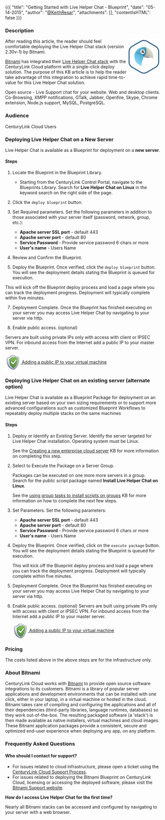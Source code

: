 {{{
  "title": "Getting Started with Live Helper Chat - Blueprint",
  "date": "05-14-2015",
  "author": "<a href='https://twitter.com/KeithResar'>@KeithResar</a>",
  "attachments": [],
  "contentIsHTML": false
}}}



### Description

<img alt="Live Helper Chat Logo" src="../../images/bitnami_logos/livehelperchat-stack-110x117-fe3c24579af9fabe4452d023c13278a7.png" style="border:0;float:right;max-width:250px">

After reading this article, the reader should feel comfortable deploying the Live Helper Chat stack (version 2.30v-1) by Bitnami.

<a href="https://bitnami.com/" rel="no-follow">Bitnami</a> has integrated their <a href="https://bitnami.com/stack/livehelperchat" rel="no-follow">Live Helper Chat stack</a> with the CenturyLink Cloud platform with a single-click deploy solution. The purpose of this KB article is to help the reader take advantage of this integration to achieve rapid time-to-value for this Live Helper Chat solution.

Open source - Live Support chat for your website. Web and desktop clients. Co-Browsing, XMPP notifications, GTalk, Jabber, Openfire, Skype, Chrome extension, Node.js support, MySQL, PostgreSQL.


### Audience

CenturyLink Cloud Users


### Deploying Live Helper Chat on a New Server

Live Helper Chat is available as a Blueprint for deployment on a **new server**.

#### Steps


1. Locate the Blueprint in the Blueprint Library.

   * Starting from the CenturyLink Control Portal, navigate to the Blueprints Library. Search for **Live Helper Chat on Linux** in the keyword search on the right side of the page.

2. Click the `deploy blueprint` button.

3. Set Required parameters.
   Set the following parameters in addition to those associated with your server itself (password, network, group, etc.):

   * **Apache server SSL port** - default 443
   * **Apache server port** - default 80
   * **Service Password** -  Provide service password 6 chars or more
   * **User's name** -  Users Name

5. Review and Confirm the Blueprint.

6. Deploy the Blueprint.
   Once verified, click the `deploy blueprint` button. You will see the deployment details stating the Blueprint is queued for execution.

  This will kick off the Blueprint deploy process and load a page where you can track the deployment progress. Deployment will typically complete within five minutes.

7. Deployment Complete.
   Once the Blueprint has finished executing on your server you may access Live Helper Chat by navigating to your server via http.

8. Enable public access. (optional)

  Servers are built using private IPs only with access with client or IPSEC VPN. For inbound access from the Internet add a public IP to your master server.

  <a href="../../Network/how-to-add-public-ip-to-virtual-machine.md">
    <img style="border:0;width:50px;vertical-align:middle;" src="../../images/shared_assets/fw_icon.png">
    Adding a public IP to your virtual machine
  </a>



### Deploying Live Helper Chat on an existing server (alternate option)

Live Helper Chat is available as a Blueprint Package for deployment on an existing server based on your own sizing requirements or to support more advanced configurations such as customized Blueprint Workflows to repeatably deploy multiple stacks on the same machines

#### Steps

1. Deploy or Identify an Existing Server.
   Identify the server targeted for Live Helper Chat installation. Operating system must be Linux.

   See the [Creating a new enterprise cloud server](../../Servers/creating-a-new-enterprise-cloud-server.md) KB for more information on completing this step.

2. Select to Execute the Package on a Server Group.

   Packages can be executed on one more more servers in a group. Search for the public script package named **Install Live Helper Chat on Linux**.

   See the [using group tasks to install scripts on groups](../../Servers/using-group-tasks-to-install-software-and-run-scripts-on-groups.md) KB for more information on how to complete the next few steps.

3. Set Parameters.
   Set the following parameters:

   * **Apache server SSL port** - default 443
   * **Apache server port** - default 80
   * **Service Password** -  Provide service password 6 chars or more
   * **User's name** -  Users Name

4. Deploy the Blueprint.
   Once verified, click on the `execute package` button. You will see the deployment details stating the Blueprint is queued for execution.

   This will kick off the Blueprint deploy process and load a page where you can track the deployment progress. Deployment will typically complete within five minutes.

5. Deployment Complete.
   Once the Blueprint has finished executing on your server you may access Live Helper Chat by navigating to your server via http.

6. Enable public access. (optional)
   Servers are built using private IPs only with access with client or IPSEC VPN. For inbound access from the Internet add a public IP to your master server.

   <a href="../../Network/how-to-add-public-ip-to-virtual-machine.md">
    <img style="border:0;width:50px;vertical-align:middle;" src="../../images/shared_assets/fw_icon.png">
    Adding a public IP to your virtual machine
   </a>


### Pricing

The costs listed above in the above steps are for the infrastructure only.


### About Bitnami

CenturyLink Cloud works with [Bitnami](http://www.bitnami.com) to provide open source software integrations to its customers. Bitnami is a library of popular server applications and development environments that can be installed with one click, either in your laptop, in a virtual machine or hosted in the cloud. Bitnami takes care of compiling and configuring the applications and all of their dependencies (third-party libraries, language runtimes, databases) so they work out-of-the-box. The resulting packaged software (a 'stack') is then made available as native installers, virtual machines and cloud images. These Bitnami application packages provide a consistent, secure and optimized end-user experience when deploying any app, on any platform.


### Frequently Asked Questions

#### Who should I contact for support?

* For issues related to cloud infrastructure, please open a ticket using the [CenturyLink Cloud Support Process](../../Support/how-do-i-report-a-support-issue.md).
* For issues related to deploying the Bitnami Blueprint on CenturyLink Cloud, licensing or accessing the deployed software, please visit the [Bitnami Support website](http://www.bitnami.com/support).

**How do I access Live Helper Chat for the first time?**

Nearly all Bitnami stacks can be accessed and configured by navigating to your server with a web browser.
